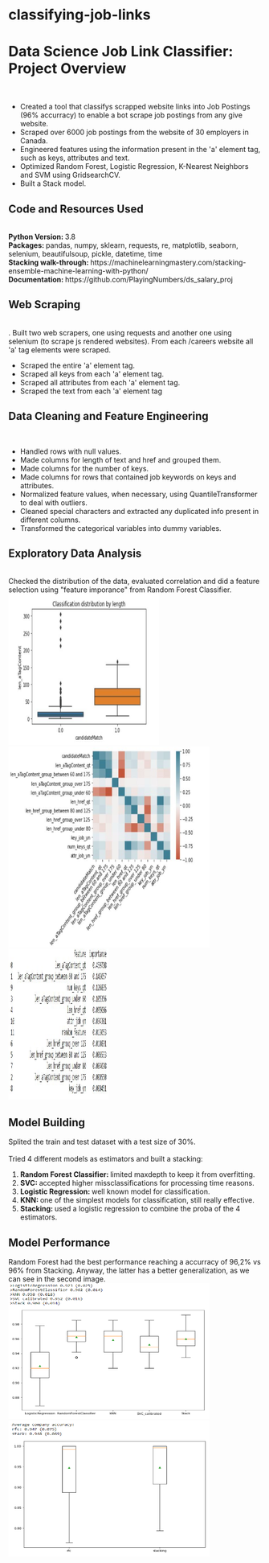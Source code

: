 # classifying-job-links

<h1>Data Science Job Link Classifier: Project Overview</h1><br>
<ul>
  <li>Created a tool that classifys scrapped website links into Job Postings (96% accurracy) to enable a bot scrape job postings from any give website.</li>
  <li>Scraped over 6000 job postings from the website of 30 employers in Canada.</li>
  <li>Engineered features using the information present in the 'a' element tag, such as keys, attributes and text.</li>
  <li>Optimized Random Forest, Logistic Regression, K-Nearest Neighbors and SVM using GridsearchCV.</li>
  <li>Built a Stack model.</li>
 </ul>

<h2>Code and Resources Used</h2><br>
<b>Python Version: </b>3.8<br>
<b>Packages: </b>pandas, numpy, sklearn, requests, re, matplotlib, seaborn, selenium, beautifulsoup, pickle, datetime, time<br>
<b>Stacking walk-through: </b> <a href:"https://machinelearningmastery.com/stacking-ensemble-machine-learning-with-python/">https://machinelearningmastery.com/stacking-ensemble-machine-learning-with-python/</a><br>
<b>Documentation: </b> <a href:"https://github.com/PlayingNumbers/ds_salary_proj">https://github.com/PlayingNumbers/ds_salary_proj</a><br>

<h2>Web Scraping</h2><br>.
Built two web scrapers, one using requests and another one using selenium (to scrape js rendered websites). From each /careers website all 'a' tag elements were scraped.<br>
<ul>
  <li>Scraped the entire 'a' element tag.</li>
  <li>Scraped all keys from each 'a' element tag.</li>
  <li>Scraped all attributes from each 'a' element tag.</li>
  <li>Scraped the text from each 'a' element tag</li>
 </ul>

<h2>Data Cleaning and Feature Engineering</h2><br>
<ul>
  <li>Handled rows with null values.</li>
  <li>Made columns for length of text and href and grouped them.</li>
  <li>Made columns for the number of keys.</li>
  <li>Made columns for rows that contained job keywords on keys and attributes.</li>
  <li>Normalized feature values, when necessary, using QuantileTransformer to deal with outliers.</li>
  <li>Cleaned special characters and extracted any duplicated info present in different columns.</li>
  <li>Transformed the categorical variables into dummy variables.</li>
 </ul>

<h2>Exploratory Data Analysis</h2><br>
Checked the distribution of the data, evaluated correlation and did a feature selection using "feature imporance" from Random Forest Classifier.<br>
<div>
<img src="https://github.com/tikoponde/classifying-job-links/blob/master/boxplot_len_atagcontent.JPG" alt="BoxPlot" width="300" height="300">
<img src="https://github.com/tikoponde/classifying-job-links/blob/master/heatmap_corr.JPG" alt="Heatmap" width="400" height="400">
</div>
<img src="https://github.com/tikoponde/classifying-job-links/blob/master/random_feature.JPG" alt="Importance" width="200" height="300">

<h2>Model Building</h2>
Splited the train and test dataset with a test size of 30%.<br>
<br>
Tried 4 different models as estimators and built a stacking:
<ol>
  <li><b>Random Forest Classifier: </b>limited maxdepth to keep it from overfitting.</li>
  <li><b>SVC: </b>accepted higher missclassifications for processing time reasons.</li>
  <li><b>Logistic Regression: </b>well known model for classification.</li>
  <li><b>KNN: </b>one of the simplest models for classification, still really effective.</li>
  <li><b>Stacking: </b>used a logistic regression to combine the proba of the 4 estimators.</li>
</ol>

<h2>Model Performance</h2>
Random Forest had the best performance reaching a accurracy of 96,2% vs 96% from Stacking. Anyway, the latter has a better generalization, as we can see in the second image.
<img src="https://github.com/tikoponde/classifying-job-links/blob/master/model_performance.PNG" alt="performance" width="400" height="270">

<img src="https://github.com/tikoponde/classifying-job-links/blob/master/acc_by_comp.PNG" alt="performance" width="400" height="270">

